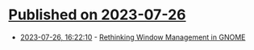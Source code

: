 # [Published on 2023-07-26](index.md)

* [2023-07-26, 16:22:10](https://lobste.rs/s/k539rl/rethinking_window_management_gnome) - [Rethinking Window Management in GNOME](https://blogs.gnome.org/tbernard/2023/07/26/rethinking-window-management/)
